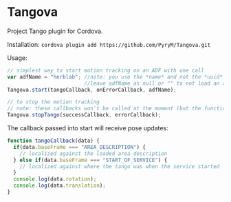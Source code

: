 # Tangova
Project Tango plugin for Cordova.

Installation:
```cordova plugin add https://github.com/PyryM/Tangova.git```

Usage:
```javascript
// simplest way to start motion tracking on an ADF with one call
var adfName = "herblab"; //note: you use the *name* and not the *uuid*
                         //leave adfName as null or "" to not load an adf
Tangova.start(tangoCallback, onErrorCallback, adfName);

// to stop the motion tracking
// note: these callbacks won't be called at the moment (but the function does work)
Tangova.stopTango(successCallback, errorCallback);
```

The callback passed into start will receive pose updates:
```javascript
function tangoCallback(data) {
  if(data.baseFrame === "AREA_DESCRIPTION") {
    // localized against the loaded area description
  } else if(data.baseFrame === "START_OF_SERVICE") {
    // localized against where the tango was when the service started
  }
  console.log(data.rotation);
  console.log(data.translation);
}
```
